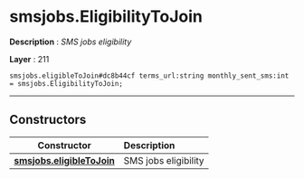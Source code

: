 # smsjobs.EligibilityToJoin

**Description** : *SMS jobs eligibility*

**Layer** : 211

```tl
smsjobs.eligibleToJoin#dc8b44cf terms_url:string monthly_sent_sms:int = smsjobs.EligibilityToJoin;
```

---

## Constructors

| Constructor | Description |
| :---: | :--- |
| [**smsjobs.eligibleToJoin**](constructor/smsjobs.eligibleToJoin) | SMS jobs eligibility |